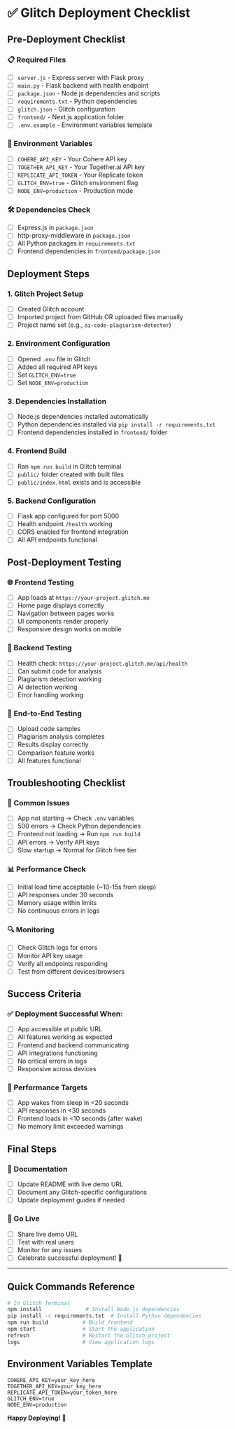 # ✅ Glitch Deployment Checklist

## Pre-Deployment Checklist

### 📋 Required Files
- [ ] `server.js` - Express server with Flask proxy
- [ ] `main.py` - Flask backend with health endpoint
- [ ] `package.json` - Node.js dependencies and scripts
- [ ] `requirements.txt` - Python dependencies
- [ ] `glitch.json` - Glitch configuration
- [ ] `frontend/` - Next.js application folder
- [ ] `.env.example` - Environment variables template

### 🔑 Environment Variables
- [ ] `COHERE_API_KEY` - Your Cohere API key
- [ ] `TOGETHER_API_KEY` - Your Together.ai API key
- [ ] `REPLICATE_API_TOKEN` - Your Replicate token
- [ ] `GLITCH_ENV=true` - Glitch environment flag
- [ ] `NODE_ENV=production` - Production mode

### 🛠️ Dependencies Check
- [ ] Express.js in `package.json`
- [ ] http-proxy-middleware in `package.json`
- [ ] All Python packages in `requirements.txt`
- [ ] Frontend dependencies in `frontend/package.json`

## Deployment Steps

### 1. Glitch Project Setup
- [ ] Created Glitch account
- [ ] Imported project from GitHub OR uploaded files manually
- [ ] Project name set (e.g., `ai-code-plagiarism-detector`)

### 2. Environment Configuration
- [ ] Opened `.env` file in Glitch
- [ ] Added all required API keys
- [ ] Set `GLITCH_ENV=true`
- [ ] Set `NODE_ENV=production`

### 3. Dependencies Installation
- [ ] Node.js dependencies installed automatically
- [ ] Python dependencies installed via `pip install -r requirements.txt`
- [ ] Frontend dependencies installed in `frontend/` folder

### 4. Frontend Build
- [ ] Ran `npm run build` in Glitch terminal
- [ ] `public/` folder created with built files
- [ ] `public/index.html` exists and is accessible

### 5. Backend Configuration
- [ ] Flask app configured for port 5000
- [ ] Health endpoint `/health` working
- [ ] CORS enabled for frontend integration
- [ ] All API endpoints functional

## Post-Deployment Testing

### 🌐 Frontend Testing
- [ ] App loads at `https://your-project.glitch.me`
- [ ] Home page displays correctly
- [ ] Navigation between pages works
- [ ] UI components render properly
- [ ] Responsive design works on mobile

### 🔌 Backend Testing
- [ ] Health check: `https://your-project.glitch.me/api/health`
- [ ] Can submit code for analysis
- [ ] Plagiarism detection working
- [ ] AI detection working
- [ ] Error handling working

### 🚀 End-to-End Testing
- [ ] Upload code samples
- [ ] Plagiarism analysis completes
- [ ] Results display correctly
- [ ] Comparison feature works
- [ ] All features functional

## Troubleshooting Checklist

### 🔧 Common Issues
- [ ] App not starting → Check `.env` variables
- [ ] 500 errors → Check Python dependencies
- [ ] Frontend not loading → Run `npm run build`
- [ ] API errors → Verify API keys
- [ ] Slow startup → Normal for Glitch free tier

### 📊 Performance Check
- [ ] Initial load time acceptable (~10-15s from sleep)
- [ ] API responses under 30 seconds
- [ ] Memory usage within limits
- [ ] No continuous errors in logs

### 🔍 Monitoring
- [ ] Check Glitch logs for errors
- [ ] Monitor API key usage
- [ ] Verify all endpoints responding
- [ ] Test from different devices/browsers

## Success Criteria

### ✅ Deployment Successful When:
- [ ] App accessible at public URL
- [ ] All features working as expected
- [ ] Frontend and backend communicating
- [ ] API integrations functioning
- [ ] No critical errors in logs
- [ ] Responsive across devices

### 🎯 Performance Targets
- [ ] App wakes from sleep in <20 seconds
- [ ] API responses in <30 seconds
- [ ] Frontend loads in <10 seconds (after wake)
- [ ] No memory limit exceeded warnings

## Final Steps

### 📝 Documentation
- [ ] Update README with live demo URL
- [ ] Document any Glitch-specific configurations
- [ ] Update deployment guides if needed

### 🚀 Go Live
- [ ] Share live demo URL
- [ ] Test with real users
- [ ] Monitor for any issues
- [ ] Celebrate successful deployment! 🎉

---

## Quick Commands Reference

```bash
# In Glitch Terminal
npm install              # Install Node.js dependencies
pip install -r requirements.txt  # Install Python dependencies
npm run build           # Build frontend
npm start               # Start the application
refresh                 # Restart the Glitch project
logs                    # View application logs
```

## Environment Variables Template
```
COHERE_API_KEY=your_key_here
TOGETHER_API_KEY=your_key_here
REPLICATE_API_TOKEN=your_token_here
GLITCH_ENV=true
NODE_ENV=production
```

**Happy Deploying! 🚀**
